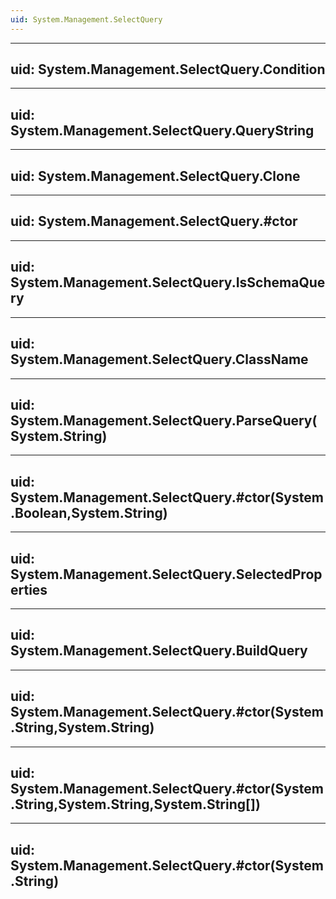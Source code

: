 ```yaml
---
uid: System.Management.SelectQuery
---
```


---
uid: System.Management.SelectQuery.Condition
---

---
uid: System.Management.SelectQuery.QueryString
---

---
uid: System.Management.SelectQuery.Clone
---

---
uid: System.Management.SelectQuery.#ctor
---

---
uid: System.Management.SelectQuery.IsSchemaQuery
---

---
uid: System.Management.SelectQuery.ClassName
---

---
uid: System.Management.SelectQuery.ParseQuery(System.String)
---

---
uid: System.Management.SelectQuery.#ctor(System.Boolean,System.String)
---

---
uid: System.Management.SelectQuery.SelectedProperties
---

---
uid: System.Management.SelectQuery.BuildQuery
---

---
uid: System.Management.SelectQuery.#ctor(System.String,System.String)
---

---
uid: System.Management.SelectQuery.#ctor(System.String,System.String,System.String[])
---

---
uid: System.Management.SelectQuery.#ctor(System.String)
---

